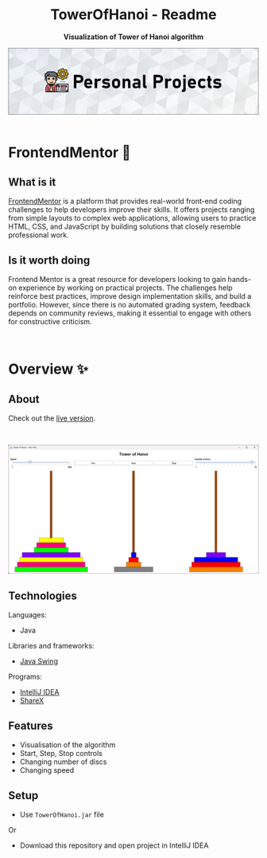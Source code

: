 <h1 align="center">TowerOfHanoi - Readme</h1>
<p align="center">
  <strong>
    Visualization of Tower of Hanoi algorithm
  </strong>
</p>
<div align="center">
  <a href="https://www.frontendmentor.io/home">
    <img src="_for_readme/banner.png">
  </a>
</div>

<br>

# FrontendMentor :thinking:

## What is it
[FrontendMentor](https://www.frontendmentor.io/home) is a platform that provides real-world front-end coding challenges to help developers improve their skills. It offers projects ranging from simple layouts to complex web applications, allowing users to practice HTML, CSS, and JavaScript by building solutions that closely resemble professional work.  

## Is it worth doing
Frontend Mentor is a great resource for developers looking to gain hands-on experience by working on practical projects. The challenges help reinforce best practices, improve design implementation skills, and build a portfolio. However, since there is no automated grading system, feedback depends on community reviews, making it essential to engage with others for constructive criticism.  

<br>

# Overview :sparkles:

## About


Check out the [live version]().

<br>

![preview](/_for_readme/preview.png)

## Technologies
Languages:
- Java

Libraries and frameworks:
- [Java Swing](https://docs.oracle.com/javase/tutorial/uiswing/index.html)
  
Programs:
- [IntelliJ IDEA](https://www.jetbrains.com/idea/)
- [ShareX](https://getsharex.com)

## Features
- Visualisation of the algorithm
- Start, Step, Stop controls
- Changing number of discs
- Changing speed

## Setup
- Use `TowerOfHanoi.jar` file

Or

- Download this repository and open project in IntelliJ IDEA

